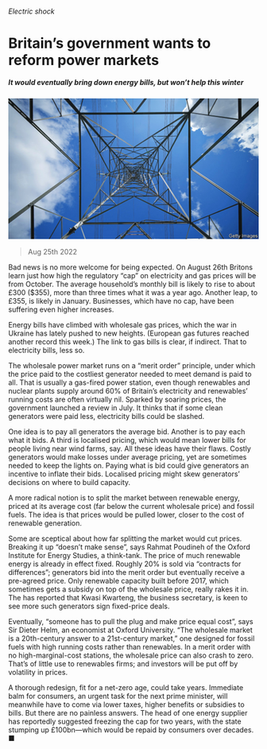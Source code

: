 ###### Electric shock

# Britain’s government wants to reform power markets 

##### It would eventually bring down energy bills, but won’t help this winter 

![image](images/20220827_BRP005.jpg) 

> Aug 25th 2022 

Bad news is no more welcome for being expected. On August 26th Britons learn just how high the regulatory “cap” on electricity and gas prices will be from October. The average household’s monthly bill is likely to rise to about £300 ($355), more than three times what it was a year ago. Another leap, to £355, is likely in January. Businesses, which have no cap, have been suffering even higher increases.

Energy bills have climbed with wholesale gas prices, which the war in Ukraine has lately pushed to new heights. (European gas futures reached another record this week.) The link to gas bills is clear, if indirect. That to electricity bills, less so.

The wholesale power market runs on a “merit order” principle, under which the price paid to the costliest generator needed to meet demand is paid to all. That is usually a gas-fired power station, even though renewables and nuclear plants supply around 60% of Britain’s electricity and renewables’ running costs are often virtually nil. Sparked by soaring prices, the government launched a review in July. It thinks that if some clean generators were paid less, electricity bills could be slashed.

One idea is to pay all generators the average bid. Another is to pay each what it bids. A third is localised pricing, which would mean lower bills for people living near wind farms, say. All these ideas have their flaws. Costly generators would make losses under average pricing, yet are sometimes needed to keep the lights on. Paying what is bid could give generators an incentive to inflate their bids. Localised pricing might skew generators’ decisions on where to build capacity. 

A more radical notion is to split the market between renewable energy, priced at its average cost (far below the current wholesale price) and fossil fuels. The idea is that prices would be pulled lower, closer to the cost of renewable generation.

Some are sceptical about how far splitting the market would cut prices. Breaking it up “doesn’t make sense”, says Rahmat Poudineh of the Oxford Institute for Energy Studies, a think-tank. The price of much renewable energy is already in effect fixed. Roughly 20% is sold via “contracts for differences”; generators bid into the merit order but eventually receive a pre-agreed price. Only renewable capacity built before 2017, which sometimes gets a subsidy on top of the wholesale price, really rakes it in. The  has reported that Kwasi Kwarteng, the business secretary, is keen to see more such generators sign fixed-price deals. 

Eventually, “someone has to pull the plug and make price equal cost”, says Sir Dieter Helm, an economist at Oxford University. “The wholesale market is a 20th-century answer to a 21st-century market,” one designed for fossil fuels with high running costs rather than renewables. In a merit order with no high-marginal-cost stations, the wholesale price can also crash to zero. That’s of little use to renewables firms; and investors will be put off by volatility in prices. 

A thorough redesign, fit for a net-zero age, could take years. Immediate balm for consumers, an urgent task for the next prime minister, will meanwhile have to come via lower taxes, higher benefits or subsidies to bills. But there are no painless answers. The head of one energy supplier has reportedly suggested freezing the cap for two years, with the state stumping up £100bn—which would be repaid by consumers over decades. ■

